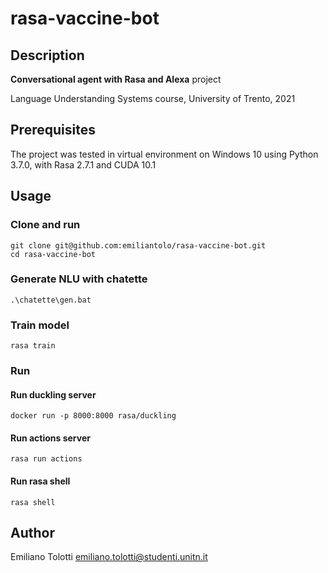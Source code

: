 # rasa-vaccine-bot

## Description

__Conversational agent with Rasa and Alexa__ project

Language Understanding Systems course, University of Trento, 2021

## Prerequisites

The project was tested in virtual environment on Windows 10 using Python 3.7.0, with Rasa 2.7.1 and CUDA 10.1

## Usage

### Clone and run
```code
git clone git@github.com:emiliantolo/rasa-vaccine-bot.git
cd rasa-vaccine-bot
```
### Generate NLU with chatette
```code
.\chatette\gen.bat
```
### Train model
```code
rasa train
```
### Run
#### Run duckling server
```code
docker run -p 8000:8000 rasa/duckling
```
#### Run actions server
```code
rasa run actions
```
#### Run rasa shell
```code
rasa shell
```

## Author

Emiliano Tolotti emiliano.tolotti@studenti.unitn.it

